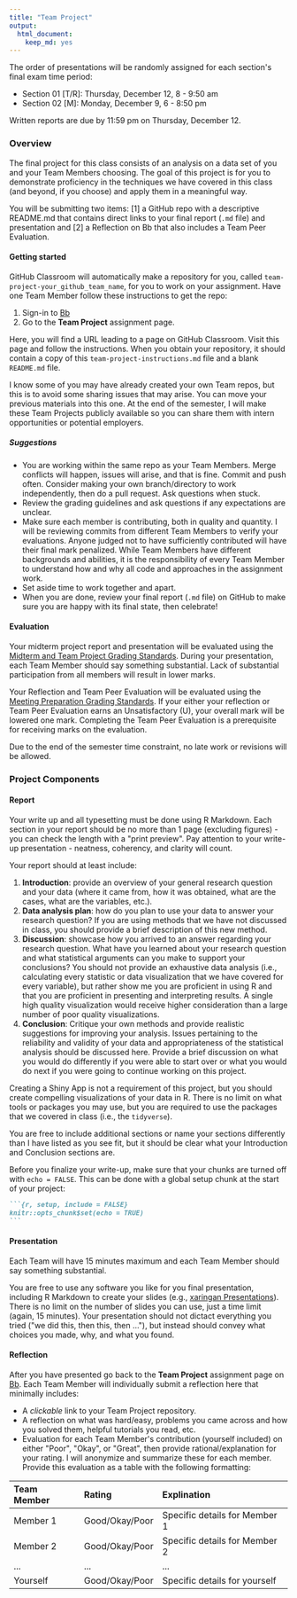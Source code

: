 ```yaml
---
title: "Team Project"
output: 
  html_document: 
    keep_md: yes
---
```


The order of presentations will be randomly assigned for each section's final exam time period:

- Section 01 [T/R]: Thursday, December 12, 8 - 9:50 am
- Section 02 [M]: Monday, December 9, 6 - 8:50 pm

Written reports are due by 11:59 pm on Thursday, December 12.

### Overview

The final project for this class consists of an analysis on a data set of you and your Team Members choosing.
The goal of this project is for you to demonstrate proficiency in the techniques we have covered in this class (and beyond, if you choose) and apply them in a meaningful way.

You will be submitting two items: [1] a GitHub repo with a descriptive README.md that contains direct links to your final report (`.md` file) and presentation and [2] a Reflection on Bb that also includes a Team Peer Evaluation.

#### Getting started

GitHub Classroom will automatically make a repository for you, called `team-project-your_github_team_name`, for you to work on your assignment.
Have one Team Member follow these instructions to get the repo:

1. Sign-in to [Bb](https://mybb.gvsu.edu)
2. Go to the **Team Project** assignment page.

Here, you will find a URL leading to a page on GitHub Classroom.
Visit this page and follow the instructions.
When you obtain your repository, it should contain a copy of this `team-project-instructions.md` file and a blank `README.md` file.

I know some of you may have already created your own Team repos, but this is to avoid some sharing issues that may arise.
You can move your previous materials into this one.
At the end of the semester, I will make these Team Projects publicly available so you can share them with intern opportunities or potential employers.

##### Suggestions

- You are working within the same repo as your Team Members. Merge conflicts will happen, issues will arise, and that is fine. Commit and push often. Consider making your own branch/directory to work independently, then do a pull request. Ask questions when stuck.
- Review the grading guidelines and ask questions if any expectations are unclear.
- Make sure each member is contributing, both in quality and quantity.  I will be reviewing commits from different Team Members to verify your evaluations. Anyone judged not to have sufficiently contributed will have their final mark penalized. While Team Members have different backgrounds and abilities, it is the responsibility of every Team Member to understand how and why all code and approaches in the assignment work.
- Set aside time to work together and apart.
- When you are done, review your final report (`.md` file) on GitHub to make sure you are happy with its final state, then celebrate!

#### Evaluation

Your midterm project report and presentation will be evaluated using the [Midterm and Team Project Grading Standards](https://sta518.github.io/syllabus/assessment/#midterm-and-team-projects).
During your presentation, each Team Member should say something substantial.
Lack of substantial participation from all members will result in lower marks.

Your Reflection and Team Peer Evaluation will be evaluated using the [Meeting Preparation Grading Standards](https://sta518.github.io/syllabus/assessment/#meeting-preparation-1).
If your either your reflection or Team Peer Evaluation earns an Unsatisfactory (U), your overall mark will be lowered one mark.
Completing the Team Peer Evaluation is a prerequisite for receiving marks on the evaluation.

Due to the end of the semester time constraint, no late work or revisions will be allowed.

### Project Components

#### Report

Your write up and all typesetting must be done using R Markdown.
Each section in your report should be no more than 1 page (excluding figures) - you can check the length with a "print preview". Pay attention to your write-up presentation - neatness, coherency, and clarity will count.

Your report should at least include:

1. **Introduction**: provide an overview of your general research question and your data (where it came from, how it was obtained, what are the cases, what are the variables, etc.).
2. **Data analysis plan**: how do you plan to use your data to answer your research question? If you are using methods that we have not discussed in class, you should provide a brief description of this new method.
3. **Discussion**: showcase how you arrived to an answer regarding your research question. What have you learned about your research question and what statistical arguments can you make to support your conclusions? You should not provide an exhaustive data analysis (i.e., calculating every statistic or data visualization that we have covered for every variable), but rather show me you are proficient in using R and that you are proficient in presenting and interpreting results. A single high quality visualization would receive higher consideration than a large number of poor quality visualizations.
4. **Conclusion**: Critique your own methods and provide realistic suggestions for improving your analysis. Issues pertaining to the reliability and validity of your data and appropriateness of the statistical analysis should be discussed here.  Provide a brief discussion on what you would do differently if you were able to start over or what you would do next if you were going to continue working on this project.

Creating a Shiny App is not a requirement of this project, but you should create compelling visualizations of your data in R. There is no limit on what tools or packages you may use, but you are required to use the packages that we covered in class (i.e., the `tidyverse`).

You are free to include additional sections or name your sections differently than I have listed as you see fit, but it should be clear what your Introduction and Conclusion sections are.

Before you finalize your write-up, make sure that your chunks are turned off with `echo = FALSE`. This can be done with a global setup chunk at the start of your project:

````markdown
```{r, setup, include = FALSE}
knitr::opts_chunk$set(echo = TRUE)
```
````

#### Presentation

Each Team will have 15 minutes maximum and each Team Member should say something substantial.

You are free to use any software you like for you final presentation, including R Markdown to create your slides (e.g., [xaringan Presentations](https://bookdown.org/yihui/rmarkdown/xaringan.html)). There is no limit on the number of slides you can use, just a time limit (again, 15 minutes). Your presentation should not dictact everything you tried ("we did this, then this, then ..."), but instead should convey what choices you made, why, and what you found.



#### Reflection

After you have presented go back to the **Team Project** assignment page on [Bb](https://mybb.gvsu.edu).
Each Team Member will individually submit a reflection here that minimally includes:

- A *clickable* link to your Team Project repository.
- A reflection on what was hard/easy, problems you came across and how you solved them, helpful tutorials you read, etc.
- Evaluation for each Team Member's contribution (yourself included) on either "Poor", "Okay", or "Great", then provide rational/explanation for your rating. I will anonymize and summarize these for each member. Provide this evaluation as a table with the following formatting:

| Team Member | Rating                     | Explination |
|:------------|:---------------------------|:------------|
| Member 1    | Good/Okay/Poor             | Specific details for Member 1 |
| Member 2    | Good/Okay/Poor             | Specific details for Member 2 |
| ...         | ...                        | ... |
| Yourself    | Good/Okay/Poor             | Specific details for yourself |
